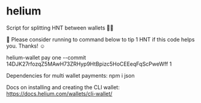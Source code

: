 # helium

Script for splitting HNT between wallets 🎈💸

🚀 Please consider running to command below to tip 1 HNT if this code helps you. Thanks! ☺️

helium-wallet pay one --commit 14DJK27rfozqZ5MAwH73ZRHyp9HtBpizc5HoCEEeqFqScPweWff 1

Dependencies for multi wallet payments:
npm i json

Docs on installing and creating the CLI wallet: https://docs.helium.com/wallets/cli-wallet/
